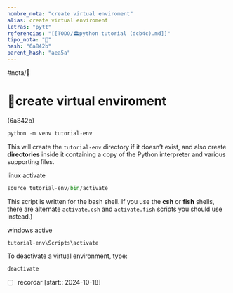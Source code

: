 ```yaml
---
nombre_nota: "create virtual enviroment"
alias: create virtual enviroment
letras: "pytt"
referencias: "[[TODO/🏛️python tutorial (dcb4c).md]]"
tipo_nota: "📑"
hash: "6a842b"
parent_hash: "aea5a"
---
```


#nota/📑

# 📑create virtual enviroment
<div class="hash">(6a842b)</div>

```python
python -m venv tutorial-env
```
This will create the `tutorial-env` directory if it doesn’t exist, and also create __directories__ inside it containing a copy of the Python interpreter and various supporting files.

linux activate
```python
source tutorial-env/bin/activate
```
This script is written for the bash shell. If you use the **csh** or **fish** shells, there are alternate `activate.csh` and `activate.fish` scripts you should use instead.)


windows active
```python
tutorial-env\Scripts\activate
```

To deactivate a virtual environment, type:
```python
deactivate
```

- [ ] recordar  [start:: 2024-10-18]
